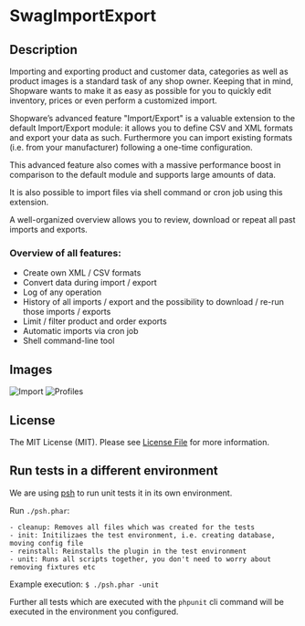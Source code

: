 # SwagImportExport
## Description
Importing and exporting product and customer data, categories as well as product images is a standard task of any shop owner. Keeping that in mind, Shopware wants to make it as easy as possible for you to quickly edit inventory, prices or even perform a customized import. 
 
Shopware’s advanced feature "Import/Export" is a valuable extension to the default Import/Export module: it allows you to define CSV and XML formats and export your data as such. Furthermore you can import existing formats (i.e. from your manufacturer) following a one-time configuration.
 
This advanced feature also comes with a massive performance boost in comparison to the default module and supports large amounts of data.
 
It is also possible to import files via shell command or cron job using this extension. 
 
A well-organized overview allows you to review, download or repeat all past imports and exports. 

### Overview of all features:
- Create own XML / CSV formats
- Convert data during import / export
- Log of any operation
- History of all imports / export and the possibility to download / re-run those imports / exports
- Limit / filter product and order exports
- Automatic imports via cron job
- Shell command-line tool

## Images
![Import](https://github.com/shopwareLabs/SwagImportExport/raw/master/import.jpg "Import")
![Profiles](https://github.com/shopwareLabs/SwagImportExport/raw/master/profiles.jpg "Profiles")

## License
The MIT License (MIT). Please see [License File](https://github.com/shopwareLabs/SwagImportExport/blob/master/LICENSE "License File") for more information.

## Run tests in a different environment

We are using [psh](https://github.com/shopwareLabs/psh) to run unit tests it in its own environment.

Run `./psh.phar`:

```
- cleanup: Removes all files which was created for the tests
- init: Initilizaes the test environment, i.e. creating database, moving config file
- reinstall: Reinstalls the plugin in the test environment
- unit: Runs all scripts together, you don't need to worry about removing fixtures etc
```

Example execution:
`$ ./psh.phar -unit`

Further all tests which are executed with the `phpunit` cli command will be executed in the environment you configured.